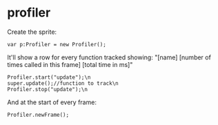 profiler
========

Create the sprite:

    var p:Profiler = new Profiler();

It'll show a row for every function tracked showing: "[name] [number of times called in this frame] [total time in ms]"
 
    Profiler.start("update");\n
    super.update();//function to track\n
    Profiler.stop("update");\n


And at the start of every frame:

    Profiler.newFrame();

